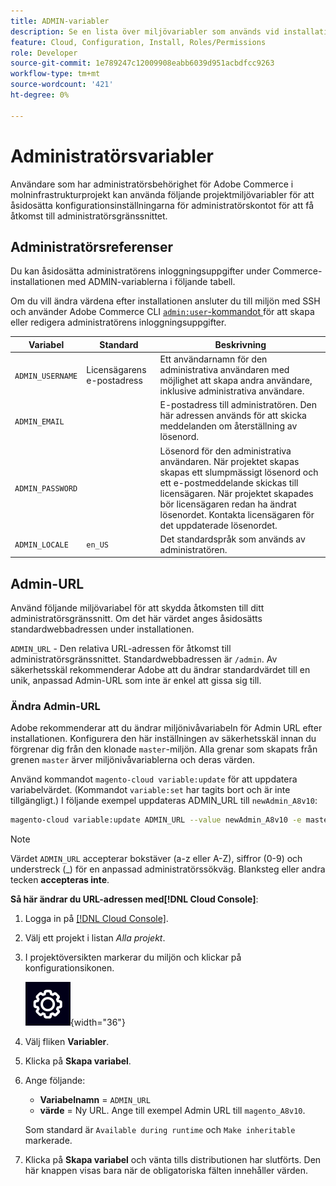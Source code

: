 ```yaml
---
title: ADMIN-variabler
description: Se en lista över miljövariabler som används vid installation av Adobe Commerce i molninfrastruktur.
feature: Cloud, Configuration, Install, Roles/Permissions
role: Developer
source-git-commit: 1e789247c12009908eabb6039d951acbdfcc9263
workflow-type: tm+mt
source-wordcount: '421'
ht-degree: 0%

---
```


# Administratörsvariabler

Användare som har administratörsbehörighet för Adobe Commerce i molninfrastrukturprojekt kan använda följande projektmiljövariabler för att åsidosätta konfigurationsinställningarna för administratörskontot för att få åtkomst till administratörsgränssnittet.

## Administratörsreferenser

Du kan åsidosätta administratörens inloggningsuppgifter under Commerce-installationen med ADMIN-variablerna i följande tabell.

Om du vill ändra värdena efter installationen ansluter du till miljön med SSH och använder Adobe Commerce CLI [`admin:user`-kommandot ](https://experienceleague.adobe.com/docs/commerce-operations/installation-guide/tutorials/admin.html) för att skapa eller redigera administratörens inloggningsuppgifter.

| Variabel | Standard | Beskrivning |
| -------------- | --------------------------- | ----------- |
| `ADMIN_USERNAME` | Licensägarens e-postadress | Ett användarnamn för den administrativa användaren med möjlighet att skapa andra användare, inklusive administrativa användare. |
| `ADMIN_EMAIL` |                             | E-postadress till administratören. Den här adressen används för att skicka meddelanden om återställning av lösenord. |
| `ADMIN_PASSWORD` |                             | Lösenord för den administrativa användaren. När projektet skapas skapas ett slumpmässigt lösenord och ett e-postmeddelande skickas till licensägaren. När projektet skapades bör licensägaren redan ha ändrat lösenordet. Kontakta licensägaren för det uppdaterade lösenordet. |
| `ADMIN_LOCALE` | `en_US` | Det standardspråk som används av administratören. |

## Admin-URL

Använd följande miljövariabel för att skydda åtkomsten till ditt administratörsgränssnitt. Om det här värdet anges åsidosätts standardwebbadressen under installationen.

`ADMIN_URL` - Den relativa URL-adressen för åtkomst till administratörsgränssnittet. Standardwebbadressen är `/admin`. Av säkerhetsskäl rekommenderar Adobe att du ändrar standardvärdet till en unik, anpassad Admin-URL som inte är enkel att gissa sig till.

### Ändra Admin-URL

Adobe rekommenderar att du ändrar miljönivåvariabeln för Admin URL efter installationen. Konfigurera den här inställningen av säkerhetsskäl innan du förgrenar dig från den klonade `master`-miljön. Alla grenar som skapats från grenen `master` ärver miljönivåvariablerna och deras värden.

Använd kommandot `magento-cloud variable:update` för att uppdatera variabelvärdet. (Kommandot `variable:set` har tagits bort och är inte tillgängligt.) I följande exempel uppdateras ADMIN_URL till `newAdmin_A8v10`:

```bash
magento-cloud variable:update ADMIN_URL --value newAdmin_A8v10 -e master
```

>[!NOTE]
>
>Värdet `ADMIN_URL` accepterar bokstäver (a-z eller A-Z), siffror (0-9) och understreck (_) för en anpassad administratörssökväg. Blanksteg eller andra tecken **accepteras inte**.

**Så här ändrar du URL-adressen med[!DNL Cloud Console]**:

1. Logga in på [[!DNL Cloud Console]](https://console.adobecommerce.com).

1. Välj ett projekt i listan _Alla projekt_.

1. I projektöversikten markerar du miljön och klickar på konfigurationsikonen.

   ![Projektkonfiguration](../../assets/icon-configure.png){width="36"}

1. Välj fliken **Variabler**.

1. Klicka på **Skapa variabel**.

1. Ange följande:

   - **Variabelnamn** = `ADMIN_URL`
   - **värde** = Ny URL. Ange till exempel Admin URL till `magento_A8v10`.

   Som standard är `Available during runtime` och `Make inheritable` markerade.

1. Klicka på **Skapa variabel** och vänta tills distributionen har slutförts. Den här knappen visas bara när de obligatoriska fälten innehåller värden.
